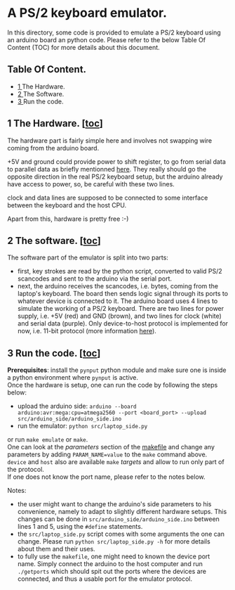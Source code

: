 # A PS/2 keyboard emulator.
In this directory, some code is provided to emulate a PS/2 keyboard using an arduino board an python code. Please refer to the below Table Of Content (TOC) for more details about this document.


## Table Of Content.
- [1  ](https://github.com/Supaero-Computer-Science-Club/PS-2-keyboard-emulator/tree/main/#1-the-hardware-toc) The Hardware.
- [2  ](https://github.com/Supaero-Computer-Science-Club/PS-2-keyboard-emulator/tree/main/#2-the-software-toc) The Software.
- [3  ](https://github.com/Supaero-Computer-Science-Club/PS-2-keyboard-emulator/tree/main/#3-run-the-code-toc) Run the code.

## 1 The Hardware. [[toc](https://github.com/Supaero-Computer-Science-Club/PS-2-keyboard-emulator/tree/main/#table-of-content)]
The hardware part is fairly simple here and involves not swapping wire coming from the arduino board.

+5V and ground could provide power to shift register, to go from serial data to parallel data as briefly mentionned [here](https://www.youtube.com/watch?v=7aXbh9VUB3U&t=1826s). They really should go the opposite direction in the real PS/2 keyboard setup, but the arduino already have access to power, so, be careful with these two lines.

clock and data lines are supposed to be connected to some interface between the keyboard and the host CPU.

Apart from this, hardware is pretty free :-)

## 2 The software. [[toc](https://github.com/Supaero-Computer-Science-Club/PS-2-keyboard-emulator/tree/main/#table-of-content)]
The software part of the emulator is split into two parts:
- first, key strokes are read by the python script, converted to valid PS/2 scancodes and sent to the arduino via the serial port.
- next, the arduino receives the scancodes, i.e. bytes, coming from the laptop's keyboard. The board then sends logic signal through its ports to whatever device is connected to it. The arduino board uses 4 lines to simulate the working of a PS/2 keyboard. There are two lines for power supply, i.e. +5V (red) and GND (brown), and two lines for clock (white) and serial data (purple). Only device-to-host protocol is implemented for now, i.e. 11-bit protocol (more information [here](http://www.burtonsys.com/ps2_chapweske.htm)).

## 3 Run the code. [[toc](https://github.com/Supaero-Computer-Science-Club/PS-2-keyboard-emulator/tree/main/#table-of-content)]
**Prerequisites**: install the `pynput` python module and make sure one is inside a python environment where `pynput` is active.  
Once the hardware is setup, one can run the code by following the steps below:
- upload the arduino side: `arduino --board arduino:avr:mega:cpu=atmega2560 --port <board_port> --upload src/arduino_side/arduino_side.ino`
- run the emulator: `python src/laptop_side.py`  

or run `make emulate` or `make`.  
One can look at the *parameters* section of the [makefile](makefile) and change any parameters by adding `PARAM_NAME=value` to the `make` command above.  
`device` and `host` also are available `make` *targets* and allow to run only part of the protocol.  
If one does not know the port name, please refer to the notes below.

Notes:
- the user might want to change the arduino's side parameters to his convenience, namely to adapt to slightly different hardware setups. This changes can be done in `src/arduino_side/arduino_side.ino` between lines 1 and 5, using the `#define` statements.
- the `src/laptop_side.py` script comes with some arguments the one can change. Please run `python src/laptop_side.py -h` for more details about them and their uses.
- to fully use the `makefile`, one might need to known the device port name. Simply connect the arduino to the host computer and run `./getports` which should spit out the ports where the devices are connected, and thus a usable port for the emulator protocol.
